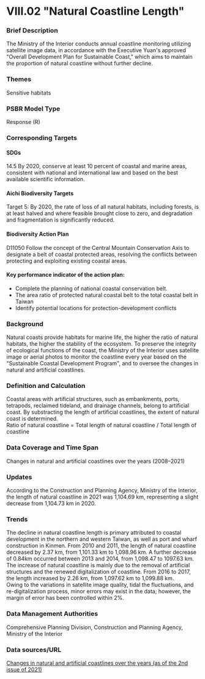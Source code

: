 # VIII.02 "Natural Coastline Length"

<script type="text/javascript" src="http://cdn.mathjax.org/mathjax/latest/MathJax.js?config=TeX-AMS-MML_HTMLorMML"></script>

### Brief Description
The Ministry of the Interior conducts annual coastline monitoring utilizing satellite image data, in accordance with the Executive Yuan's approved "Overall Development Plan for Sustainable Coast," which aims to maintain the proportion of natural coastline without further decline.

### Themes
Sensitive habitats
### PSBR Model Type
Response (R)
### Corresponding Targets
#### SDGs
14.5 By 2020, conserve at least 10 percent of coastal and marine areas, consistent with national and international law and based on the best available scientific information.
#### Aichi Biodiversity Targets
Target 5: By 2020, the rate of loss of all natural habitats, including forests, is at least halved and where feasible brought close to zero, and degradation and fragmentation is significantly reduced.
#### Biodiversity Action Plan
D11050 Follow the concept of the Central Mountain Conservation Axis to designate a belt of coastal protected areas, resolving the conflicts between protecting and exploiting existing coastal areas.
#### Key performance indicator of the action plan:
* Complete the planning of national coastal conservation belt.
* The area ratio of protected natural coastal belt to the total coastal belt in Taiwan
* Identify potential locations for protection-development conflicts
### Background
Natural coasts provide habitats for marine life, the higher the ratio of natural habitats, the higher the stability of the ecosystem. To preserve the integrity of ecological functions of the coast, the Ministry of the Interior uses satellite image or aerial photos to monitor the coastline every year based on the "Sustainable Coastal Development Program", and to oversee the changes in natural and artificial coastlines.
### Definition and Calculation
Coastal areas with artificial structures, such as embankments, ports, tetrapods, reclaimed tideland, and drainage channels, belong to artificial coast. By substracting the length of artificial coastlines, the extent of natural coast is determined. <br> Ratio of natural coastline = Total length of natural coastline / Total length of coastline
### Data Coverage and Time Span
Changes in natural and artificial coastlines over the years (2008–2021)
### Updates
According to the Construction and Planning Agency, Ministry of the Interior, the length of natural coastline in 2021 was 1,104.69 km, representing a slight decrease from 1,104.73 km in 2020.
### Trends
The decline in natural coastline length is primary attributed to coastal development in the northern and western Taiwan, as well as port and wharf construction in Kinmen. From 2010 and 2011, the length of natural coastline decreased by 2.37 km, from 1,101.33 km to 1,098.96 km. A further decrease of 0.84km occurred between 2013 and 2014, from 1,098.47 to 1097.63 km. <br> The increase of natural coastline is mainly due to the removal of artificial structures and the renewed digitalization of coastline. From 2016 to 2017, the length increased by 2.26 km, from 1,097.62 km to 1,099.88 km. <br> Owing to the variations in satellite image quality, tidal the fluctuations, and re-digitalization process, minor errors may exist in the data; however, the margin of error has been controlled within 2%.
### Data Management Authorities
Comprehensive Planning Division, Construction and Planning Agency, Ministry of the Interior
### Data sources/URL
[Changes in natural and artificial coastlines over the years (as of the 2nd issue of 2021)](https://www.cpami.gov.tw/最新消息/業務新訊/14251-自然海岸及人工海岸線長度.html)